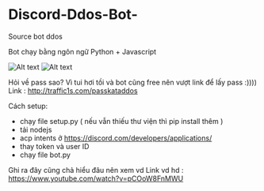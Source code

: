 # Discord-Ddos-Bot-
Source bot ddos

Bot chạy bằng ngôn ngữ Python + Javascript  

![Alt text](https://scontent.fhph1-1.fna.fbcdn.net/v/t1.15752-9/312832518_427326822936268_2896170771227308432_n.png?_nc_cat=100&ccb=1-7&_nc_sid=ae9488&_nc_ohc=eoIjQHSsZtUAX-Pa31e&_nc_ht=scontent.fhph1-1.fna&oh=03_AdSZHrxwvQyrwRlg_vcqPTFkcf2R9Xy3YsfuR__ej2C7IQ&oe=63971258 "Optional title")
![Alt text](https://scontent.fhph1-1.fna.fbcdn.net/v/t1.15752-9/310634619_943090673331990_8619500911717070380_n.png?_nc_cat=100&ccb=1-7&_nc_sid=ae9488&_nc_ohc=RwDbHC2QVHEAX9WqOd4&_nc_ht=scontent.fhph1-1.fna&oh=03_AdT63rgV9rxtVqUYO6ef6chRGiZfpxVcvQaAFPzNzJZmag&oe=63971301 "Optional title")

Hỏi về pass sao? Vì tui hơi tồi và bot cũng free nên vượt link để lấy pass :)))) Link : http://traffic1s.com/passkataddos

Cách setup:
+ chạy file setup.py ( nếu vẫn thiếu thư viện thì pip install thêm )
+ tải nodejs 
+ acp intents ở https://discord.com/developers/applications/
+ thay token và user ID 
+ chạy file bot.py

Ghi ra đây cũng chả hiểu đâu nên xem vd
Link vd hd : https://www.youtube.com/watch?v=pCOoW8FnMWU
